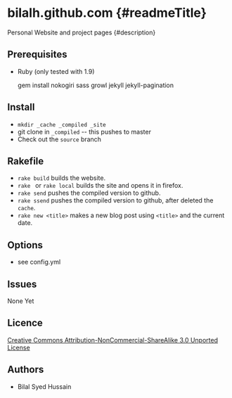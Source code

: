 bilalh.github.com {#readmeTitle}
=================
Personal Website and project pages
{#description}


Prerequisites
-------------
* Ruby (only tested with 1.9)

	gem install nokogiri sass growl jekyll jekyll-pagination 

Install 
-------
* `mkdir _cache _compiled _site`
* git clone in `_compiled`  -- this pushes to master 
* Check out the `source` branch  


Rakefile
--------
* `rake build` builds  the website.
* `rake ` or `rake local` builds the site and opens it in firefox.
* `rake send` pushes the compiled version to github.
* `rake ssend` pushes the compiled version to github, after deleted the `cache`.
* `rake new <title>` makes a new blog post using `<title>` and the current date.


Options
-------
* see config.yml

Issues
------
None Yet

Licence
-------
[Creative Commons Attribution-NonCommercial-ShareAlike 3.0 Unported License](http://creativecommons.org/licenses/by-nc-sa/3.0/ "Full details")

Authors
-------
* Bilal Syed Hussain